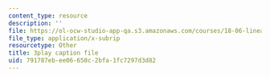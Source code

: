 ```yaml
---
content_type: resource
description: ''
file: https://ol-ocw-studio-app-qa.s3.amazonaws.com/courses/18-06-linear-algebra-spring-2010/791787ebee06650c2bfa1fc7297d3d82_cdZnhQjJu4I.srt
file_type: application/x-subrip
resourcetype: Other
title: 3play caption file
uid: 791787eb-ee06-650c-2bfa-1fc7297d3d82
---
```

